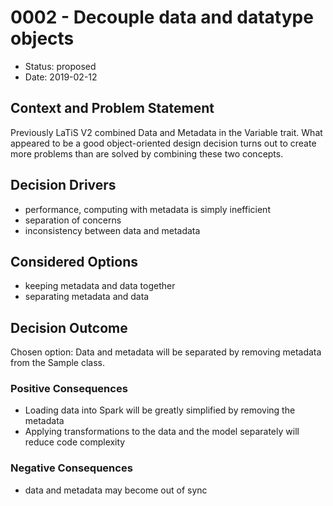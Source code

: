 # 0002 - Decouple data and datatype objects

* Status: proposed  
* Date: 2019-02-12


## Context and Problem Statement

Previously LaTiS V2 combined Data and Metadata in the Variable trait.  What appeared to be a good object-oriented design decision turns out to create more problems than are solved by combining these two concepts.

## Decision Drivers 

* performance, computing  with metadata is simply inefficient
* separation of concerns
* inconsistency between data and metadata

## Considered Options

* keeping metadata and data together
* separating metadata and data

## Decision Outcome

Chosen option: Data and metadata will be separated by removing metadata from the Sample class.

### Positive Consequences 

* Loading data into Spark will be greatly simplified by removing the metadata
* Applying transformations to the data and the model separately will reduce code complexity

### Negative Consequences 

* data and metadata may become out of sync



